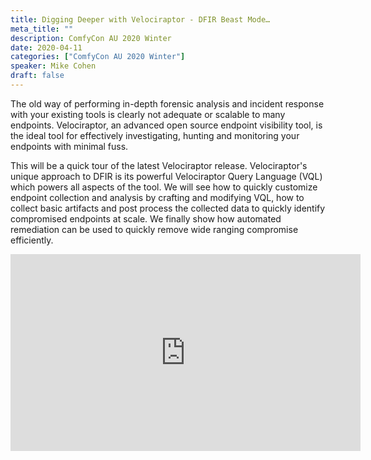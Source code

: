 ```yaml
---
title: Digging Deeper with Velociraptor - DFIR Beast Mode…
meta_title: ""
description: ComfyCon AU 2020 Winter
date: 2020-04-11
categories: ["ComfyCon AU 2020 Winter"]
speaker: Mike Cohen
draft: false
---
```

The old way of performing in-depth forensic analysis and incident response with your existing tools is clearly not adequate or scalable to many endpoints. Velociraptor, an advanced open source endpoint visibility tool, is the ideal tool for effectively investigating, hunting and monitoring your endpoints with minimal fuss.

This will be a quick tour of the latest Velociraptor release. Velociraptor's unique approach to DFIR is its powerful Velociraptor Query Language (VQL) which powers all aspects of the tool. We will see how to quickly customize endpoint collection and analysis by crafting and modifying VQL, how to collect basic artifacts and post process the collected data to quickly identify compromised endpoints at scale. We finally show how automated remediation can be used to quickly remove wide ranging compromise efficiently.

<iframe width="560" height="315" src="https://www.youtube.com/embed/c-XOeuT4qg8?si=0-CuffotTluM8gEE" title="YouTube video player" frameborder="0" allow="accelerometer; autoplay; clipboard-write; encrypted-media; gyroscope; picture-in-picture; web-share" allowfullscreen></iframe>
